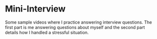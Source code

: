 # Mini-Interview
Some sample videos where I practice answering interview questions. The first part is me answering questions about myself and the second part details how I handled a stressful situation.
